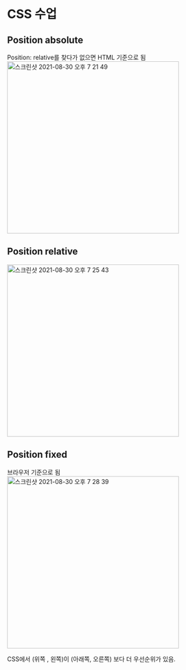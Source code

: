 <h1>CSS 수업</h1>


<h2>Position absolute</h2>

Position: relative를 찾다가 없으면 HTML 기준으로 됨
<img width="400" alt="스크린샷 2021-08-30 오후 7 21 49" src="https://user-images.githubusercontent.com/87749134/131325591-35d114c0-97ab-480b-aef5-0ec7914102f4.png">


<h2>Position relative</h2>


<img width="400" alt="스크린샷 2021-08-30 오후 7 25 43" src="https://user-images.githubusercontent.com/87749134/131325835-1a12233a-4fa0-47cc-b881-1689cb94e3a9.png">


<h2>Position fixed</h2>

브라우저 기준으로 됨
<img width="400" alt="스크린샷 2021-08-30 오후 7 28 39" src="https://user-images.githubusercontent.com/87749134/131326016-3ad756c5-e16b-40b0-8b82-47ecf0c05d74.png">


CSS에서 (위쪽 , 왼쪽)이 (아래쪽, 오른쪽) 보다 더 우선순위가 있음.
